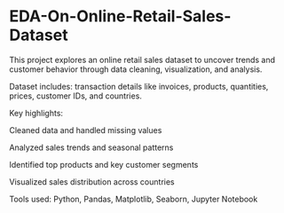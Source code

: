 # EDA-On-Online-Retail-Sales-Dataset
This project explores an online retail sales dataset to uncover trends and customer behavior through data cleaning, visualization, and analysis.

Dataset includes: transaction details like invoices, products, quantities, prices, customer IDs, and countries.

Key highlights:

Cleaned data and handled missing values

Analyzed sales trends and seasonal patterns

Identified top products and key customer segments

Visualized sales distribution across countries

Tools used: Python, Pandas, Matplotlib, Seaborn, Jupyter Notebook
